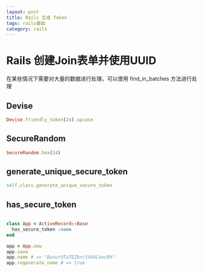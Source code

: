 ```yaml
---
layout: post
title: Rails 生成 Token
tags: rails基础
category: rails
---
```



# Rails 创建Join表单并使用UUID

在某些情况下需要对大量的数据进行处理，可以使用 find_in_batches 方法进行处理


## Devise

```ruby
Devise.friendly_token(24).upcase
```
## SecureRandom

```ruby
SecureRandom.hex(24)
```

## generate_unique_secure_token

```ruby
self.class.generate_unique_secure_token
```

## has_secure_token

```ruby

class App < ActiveRecord::Base
  has_secure_token :name
end

app = App.new
app.save
app.name # => "BunurUTaTEZbnr1S64Csec9h"
app.regenerate_name # => true

```
